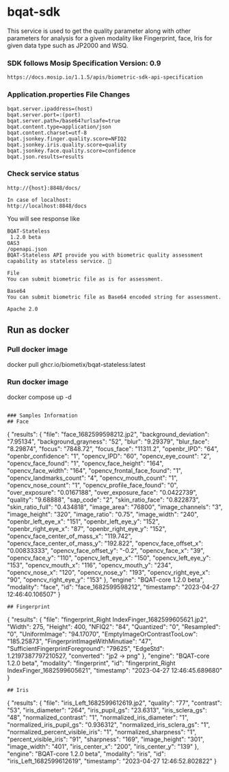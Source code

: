 # bqat-sdk

This service is used to get the quality parameter along with other parameters for analysis for a given modality like Fingerprint, face, Iris for given data type such as JP2000 and WSQ.
 
### SDK follows Mosip Specification Version: 0.9
```text
https://docs.mosip.io/1.1.5/apis/biometric-sdk-api-specification
```

### Application.properties File Changes
```text
bqat.server.ipaddress=(host)
bqat.server.port=:(port)
bqat.server.path=/base64?urlsafe=true
bqat.content.type=application/json
bqat.content.charset=utf-8
bqat.jsonkey.finger.quality.score=NFIQ2
bqat.jsonkey.iris.quality.score=quality
bqat.jsonkey.face.quality.score=confidence
bqat.json.results=results
```

### Check service status
```text
http://{host}:8848/docs/

In case of localhost:
http://localhost:8848/docs
```
You will see response like 
```text
BQAT-Stateless
 1.2.0 beta 
OAS3
/openapi.json
BQAT-Stateless API provide you with biometric quality assessment capability as stateless service. 🚀

File
You can submit biometric file as is for assessment.

Base64
You can submit biometric file as Base64 encoded string for assessment.

Apache 2.0

```
## Run as docker

### Pull docker image

docker pull ghcr.io/biometix/bqat-stateless:latest

### Run docker image

docker compose up -d

```

### Samples Information 
## Face
```
{
	"results": {
		"file": "face_1682599598212.jp2",
		"background_deviation": "7.95134",
		"background_grayness": "52",
		"blur": "9.29379",
		"blur_face": "8.29874",
		"focus": "7848.72",
		"focus_face": "11311.2",
		"openbr_IPD": "64",
		"openbr_confidence": "1",
		"opencv_IPD": "60",
		"opencv_eye_count": "2",
		"opencv_face_found": "1",
		"opencv_face_height": "164",
		"opencv_face_width": "164",
		"opencv_frontal_face_found": "1",
		"opencv_landmarks_count": "4",
		"opencv_mouth_count": "1",
		"opencv_nose_count": "1",
		"opencv_profile_face_found": "0",
		"over_exposure": "0.0167188",
		"over_exposure_face": "0.0422739",
		"quality": "9.68888",
		"sap_code": "2",
		"skin_ratio_face": "0.822873",
		"skin_ratio_full": "0.434818",
		"image_area": "76800",
		"image_channels": "3",
		"image_height": "320",
		"image_ratio": "0.75",
		"image_width": "240",
		"openbr_left_eye_x": "151",
		"openbr_left_eye_y": "152",
		"openbr_right_eye_x": "87",
		"openbr_right_eye_y": "152",
		"opencv_face_center_of_mass_x": "119.742",
		"opencv_face_center_of_mass_y": "192.822",
		"opencv_face_offset_x": "0.00833333",
		"opencv_face_offset_y": "-0.2",
		"opencv_face_x": "39",
		"opencv_face_y": "110",
		"opencv_left_eye_x": "150",
		"opencv_left_eye_y": "153",
		"opencv_mouth_x": "116",
		"opencv_mouth_y": "234",
		"opencv_nose_x": "120",
		"opencv_nose_y": "193",
		"opencv_right_eye_x": "90",
		"opencv_right_eye_y": "153"
	},
	"engine": "BQAT-core 1.2.0 beta",
	"modality": "face",
	"id": "face_1682599598212",
	"timestamp": "2023-04-27 12:46:40.106507"
}
```
## Fingerprint
```
{
	"results": {
		"file": "fingerprint_Right IndexFinger_1682599605621.jp2",
		"Width": 275,
		"Height": 400,
		"NFIQ2": "84",
		"Quantized": "0",
		"Resampled": "0",
		"UniformImage": "94.17070",
		"EmptyImageOrContrastTooLow": "185.25873",
		"FingerprintImageWithMinutiae": "47",
		"SufficientFingerprintForeground": "79625",
		"EdgeStd": 1.2197387797210527,
		"converted": "jp2 -> png"
	},
	"engine": "BQAT-core 1.2.0 beta",
	"modality": "fingerprint",
	"id": "fingerprint_Right IndexFinger_1682599605621",
	"timestamp": "2023-04-27 12:46:45.689680"
}
```
## Iris
```
{
	"results": {
		"file": "iris_Left_1682599612619.jp2",
		"quality": "77",
		"contrast": "53",
		"iris_diameter": "264",
		"iris_pupil_gs": "23.6313",
		"iris_sclera_gs": "48",
		"normalized_contrast": "1",
		"normalized_iris_diameter": "1",
		"normalized_iris_pupil_gs": "0.936312",
		"normalized_iris_sclera_gs": "1",
		"normalized_percent_visible_iris": "1",
		"normalized_sharpness": "1",
		"percent_visible_iris": "91",
		"sharpness": "169",
		"image_height": "301",
		"image_width": "401",
		"iris_center_x": "200",
		"iris_center_y": "139"
	},
	"engine": "BQAT-core 1.2.0 beta",
	"modality": "iris",
	"id": "iris_Left_1682599612619",
	"timestamp": "2023-04-27 12:46:52.802822"
}
```


